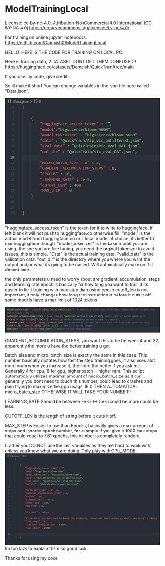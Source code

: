# ModelTrainingLocal

License:
cc-by-nc-4.0, Attribution-NonCommercial 4.0 International (CC BY-NC 4.0)
https://creativecommons.org/licenses/by-nc/4.0/

For training on online jupyter notebooks: https://github.com/Dampish0/ModelTrainingLocal

HELLO, HERE IS THE CODE FOR TRAINING ON LOCAL PC.

Here is training data, 2 DATASET DONT GET THEM CONFUSED!!
https://huggingface.co/datasets/Dampish/QuickTrain/tree/main

If you use my code, give credit.

So ill make it short
You can change variables in the json file here called "Data.json".

![image1](/Image21.png)
"huggingface_access_token" is the token for it to write to huggingface, if left blank it will not push to huggingface.co otherwise fill.
"model" is the actual model from huggingface.co or a local model of choice, its better to use huggingface though.
"model_tokenizer" is the base model you are using, the one you are fine tuning, you need the orginal tokenizer to avoid issues, this is simple.
"Data" is the actual training data.
"valid_data" is the validation data.
"out_dir" is the directory where you where you want the output and/or what its going to be named. Will automatically make on if it doesnt exist.


the only parameters u need to worry about are gradient_accumulation_steps
and learning rate
epoch is basically for how long you want to train it
its easier to limit training with max step than using epoch
cutoff_len is not important, it only changes how long the instruction is before it cuts it off
some models have a max limit of 1024 tokens

![image2](/image31.png)

GRADIENT_ACCUMULATION_STEPS, you want this to be between 4 and 32, apparently the more u have the better training u get.

Batch_size and micro_batch_size is exactly the same in this case. This number basically dictates how fast the step training goes, it also uses alot more vram when you increase it, the more the better if you ask me. Generally 4 for cpu, 8 for gpu, higher batch = higher ram. This script automatically utilizes maximal amount of micro_batch_size as it can, generally you dont need to touch this number, could lead to crashes and pain trying to maximize the gpu usage. IF 0 THEN AUTOMATICAL micro_batch_size OTHERWISE IT WILL TAKE YOUR NUMBER!! 

LEARNING_RATE Should be between 2e-5 <-> 5e-5 could be more could be less.

CUTOFF_LEN is the length of string before it cuts it off.

MAX_STEP is Easier to use than Epochs, basically gives a max amount of steps and ignores epoch number, for example if you give it 1000 max steps that could equal to 7.61 epochs, this number is completely random.

I rather you DO NOT use the last variables as they are hard to work with, unless you know what you are doing. Only play with CPU_MODE.
![image2](/image41.png)
Im too lazy to explain them so good luck.

Thanks for using my code
